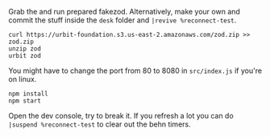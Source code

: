 Grab the and run prepared fakezod. Alternatively, make your own and commit the stuff inside the `desk` folder and `|revive %reconnect-test`.
```
curl https://urbit-foundation.s3.us-east-2.amazonaws.com/zod.zip >> zod.zip
unzip zod
urbit zod
```

You might have to change the port from 80 to 8080 in `src/index.js` if you're on linux.

```
npm install
npm start
```

Open the dev console, try to break it. If you refresh a lot you can do `|suspend %reconnect-test` to clear out the behn timers.
